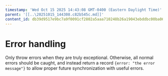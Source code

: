 ```yaml
---
timestamp: 'Wed Oct 15 2025 14:43:08 GMT-0400 (Eastern Daylight Time)'
parent: '[[..\20251015_144308.c82b545c.md]]'
content_id: db39d9517e9bc7a9f0091cf2802a5aaa710248b26a19043ebddbc00ba067bc70
---
```


# Error handling

Only throw errors when they are truly exceptional. Otherwise, all normal errors should be caught, and instead return a record `{error: "the error message"}` to allow proper future synchronization with useful errors.
